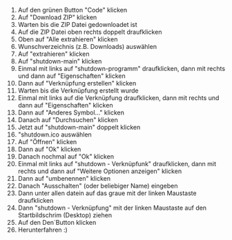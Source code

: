 1. Auf den grünen Button "Code" klicken
2. Auf "Download ZIP" klicken
3. Warten bis die ZIP Datei gedownloadet ist
4. Auf die ZIP Datei oben rechts doppelt draufklicken
5. Oben auf "Alle extrahieren" klicken
6. Wunschverzeichnis (z.B. Downloads) auswählen
7. Auf "extrahieren" klicken
8. Auf "shutdown-main" klicken
9. Einmal mit links auf "shutdown-programm" draufklicken, dann mit rechts und dann auf "Eigenschaften" klicken
10. Dann auf "Verknüpfung erstellen" klicken
11. Warten bis die Verknüpfung erstellt wurde
12. Einmal mit links auf die Verknüpfung draufklicken, dann mit rechts und dann auf "Eigenschaften" klicken
13. Dann auf "Anderes Symbol..." klicken
14. Danach auf "Durchsuchen" klicken
15. Jetzt auf "shutdown-main" doppelt klicken
16. "shutdown.ico auswählen
17. Auf "Öffnen" klicken
18. Dann auf "Ok" klicken
19. Danach nochmal auf "Ok" klicken
20. Einmal mit links auf "shutdown - Verknüpfunk" draufklicken, dann mit rechts und dann auf "Weitere Optionen anzeigen" klicken
21. Dann auf "umbenennen" klicken
22. Danach "Ausschalten" (oder beliebiger Name) eingeben
23. Dann unter allen datein auf das graue mit der linken Maustaste draufklicken
24. Dann "shutdown - Verknüpfung" mit der linken Maustaste auf den Startbildschrim (Desktop) ziehen
25. Auf den Den´Button klicken
26. Herunterfahren :)
